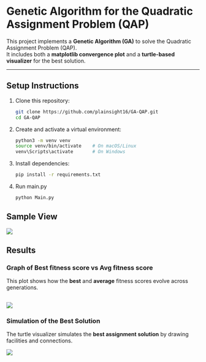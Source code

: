 # Genetic Algorithm for the Quadratic Assignment Problem (QAP)

This project implements a **Genetic Algorithm (GA)** to solve the Quadratic Assignment Problem (QAP).  
It includes both a **matplotlib convergence plot** and a **turtle-based visualizer** for the best solution.

---

## Setup Instructions

1. Clone this repository:
   ```bash
   git clone https://github.com/plainsight16/GA-QAP.git
   cd GA-QAP

2. Create and activate a virtual environment:
    ```bash
    python3 -m venv venv
    source venv/bin/activate    # On macOS/Linux
    venv\Scripts\activate       # On Windows
3. Install dependencies:
    ```bash
    pip install -r requirements.txt
4. Run main.py    
    ```bash
    python Main.py

## Sample View
![](/sample_gui.png)

## Results

### Graph of Best fitness score vs Avg fitness score
This plot shows how the **best** and **average** fitness scores evolve across generations.

![](/GA_Convergence.png)
---

### Simulation of the Best Solution
The turtle visualizer simulates the **best assignment solution** by drawing facilities and connections.

![](/Simulator.png)



